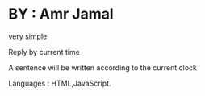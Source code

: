 # BY : Amr Jamal
very simple

Reply by current time

A sentence will be written according to the current clock 

Languages : HTML,JavaScript.


